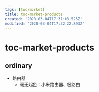 ```yaml
---
tags: [toc/market]
title: toc-market-products
created: '2020-03-04T17:31:03.525Z'
modified: '2020-03-04T17:32:22.893Z'
---
```


# toc-market-products

## ordinary
- 路由器
    - 毫无起色：小米路由器、极路由
